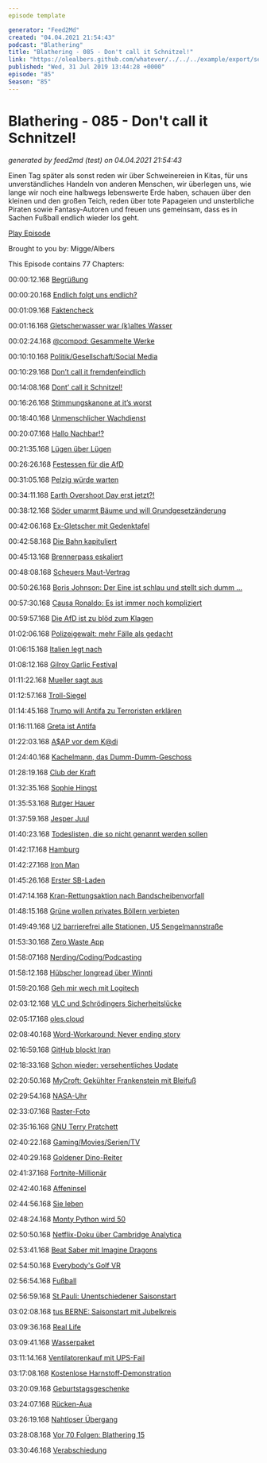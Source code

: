 ```yaml
---
episode template

generator: "Feed2Md"
created: "04.04.2021 21:54:43"
podcast: "Blathering"
title: "Blathering - 085 - Don't call it Schnitzel!"
link: "https://olealbers.github.com/whatever/../../../example/export/seasons/4/2019/7/Blathering - 085 - Don't call it Schnitzel!.md"
published: "Wed, 31 Jul 2019 13:44:28 +0000"
episode: "85"
Season: "85"
---
```


# Blathering - 085 - Don't call it Schnitzel!
_generated by feed2md (test) on 04.04.2021 21:54:43_

Einen Tag später als sonst reden wir über Schweinereien in Kitas, für uns unverständliches Handeln von anderen Menschen, wir überlegen uns, wie lange wir noch eine halbwegs lebenswerte Erde haben, schauen über den kleinen und den großen Teich, reden über tote Papageien und unsterbliche Piraten sowie Fantasy-Autoren und freuen uns gemeinsam, dass es in Sachen Fußball endlich wieder los geht.

[Play Episode](https://www.blathering.de/podlove/file/879/s/feed/c/mp3/blathering_085.mp3)

Brought to you by: Migge/Albers

This Episode contains 77 Chapters:


00:00:12.168 [Begrüßung]()

00:00:20.168 [Endlich folgt uns endlich?](https://twitter.com/endlich_podcast)

00:01:09.168 [Faktencheck]()

00:01:16.168 [Gletscherwasser war (k)altes Wasser]()

00:02:24.168 [@compod: Gesammelte Werke](https://twitter.com/search?q=(from%3Acompod)%20(to%3Ablathering_pod)%20since%3A2019-07-23%20until%3A2019-07-30&src=typed_query)

00:10:10.168 [Politik/Gesellschaft/Social Media]()

00:10:29.168 [Don’t call it fremdenfeindlich](https://www.hessenschau.de/panorama/schuetze-von-waechtersbach-waehlte-eritreer-wegen-seiner-hautfarbe-aus,fremdenfeindliche-tat-100.html)

00:14:08.168 [Dont’ call it Schnitzel!](https://bildblog.de/113281/bild-zieht-wieder-in-den-schnitzelkrieg/)

00:16:26.168 [Stimmungskanone at it’s worst](https://www.deutschlandfunk.de/schweinefleisch-debatte-bild-ist-zur-vorfeld-organisation.2849.de.html?drn:news_id=1031750)

00:18:40.168 [Unmenschlicher Wachdienst](https://www.faz.net/aktuell/politik/inland/berlin-anzeige-gegen-security-von-fluechtlingsheim-nach-kindstod-16298793.html)

00:20:07.168 [Hallo Nachbar!?](https://www.t-online.de/nachrichten/panorama/kriminalitaet/id_86124914/dresden-mann-greift-nachbarn-mit-machete-an-offenbar-rassistische-motive.html)

00:21:35.168 [Lügen über Lügen](https://www.derstandard.at/story/2000106757814/us-buerger-gestand-mord-nach-drogendeal-an-roemischem-polizisten)

00:26:26.168 [Festessen für die AfD](https://twitter.com/tmigge/status/1156111317180325888)

00:31:05.168 [Pelzig würde warten](https://www.youtube.com/watch?v=mY9DDXB8L6k)

00:34:11.168 [Earth Overshoot Day erst jetzt?!](https://de.wikipedia.org/wiki/Earth_Overshoot_Day)

00:38:12.168 [Söder umarmt Bäume und will Grundgesetzänderung](https://www.tagesschau.de/inland/soeder-klima-grundgesetz-101.html)

00:42:06.168 [Ex-Gletscher mit Gedenktafel](https://www.tagesschau.de/ausland/okjoekull-105.html)

00:42:58.168 [Die Bahn kapituliert](https://twitter.com/Susticle/status/1154314613447675904)

00:45:13.168 [Brennerpass eskaliert](https://www.t-online.de/nachrichten/ausland/internationale-politik/id_86155052/brenner-streit-in-den-alpen-geloest-doch-einige-probleme-bleiben-.html)

00:48:08.168 [Scheuers Maut-Vertrag](https://www.tagesschau.de/wirtschaft/scheuer-maut-vertraege-netz-101.html)

00:50:26.168 [Boris Johnson: Der Eine ist schlau und stellt sich dumm ...](https://www.youtube.com/watch?v=dXyO_MC9g3k)

00:57:30.168 [Causa Ronaldo: Es ist immer noch kompliziert](https://www.spiegel.de/sport/fussball/cristiano-ronaldo-staatsanwaltschaft-verzichtet-auf-anklage-eine-analyse-a-1278625.html)

00:59:57.168 [Die AfD ist zu blöd zum Klagen](https://www.tagesschau.de/inland/afd-sachsen-klage-101.html)

01:02:06.168 [Polizeigewalt: mehr Fälle als gedacht](https://www.tagesschau.de/investigativ/kontraste/polizeigewalt-121.html)

01:06:15.168 [Italien legt nach](https://www.nzz.ch/international/rettungsschiffen-droht-in-italien-kuenftig-eine-millionenstrafe-ld.1498144)

01:08:12.168 [Gilroy Garlic Festival](https://www.zdf.de/nachrichten/heute/volksfest-in-kalifornien-motiv-fuer-todesschuesse-unklar-100.html)

01:11:22.168 [Mueller sagt aus](https://taz.de/Aussage-von-Sonderermittler/!5613255/)

01:12:57.168 [Troll-Siegel](https://www.sueddeutsche.de/politik/trump-wappen-1.4540576)

01:14:45.168 [Trump will Antifa zu Terroristen erklären](https://taz.de/Trump-droht-Antifa-Bewegung/!5613572/)

01:16:11.168 [Greta ist Antifa](https://www.monopol-magazin.de/1975-eroeffnen-ihr-album-mit-essay-von-greta-thunberg)

01:22:03.168 [A$AP vor dem K@di](https://www.deutschlandfunk.de/schweden-prozess-gegen-us-rapper-asap-rocky-beginnt.2849.de.html?drn:news_id=1033067)

01:24:40.168 [Kachelmann, das Dumm-Dumm-Geschoss](https://www.neues-deutschland.de/artikel/1123451.joerg-kachelmann-neues-vom-wetterquatschkopf.html)

01:28:19.168 [Club der Kraft](https://www.tagesschau.de/wirtschaft/eugh-sampling-107.html)

01:32:35.168 [Sophie Hingst](https://www.irishtimes.com/news/world/europe/the-life-and-tragic-death-of-trinity-graduate-and-writer-sophie-hingst-1.3967259)

01:35:53.168 [Rutger Hauer](https://de.wikipedia.org/wiki/Rutger_Hauer)

01:37:59.168 [Jesper Juul](https://de.wikipedia.org/wiki/Jesper_Juul)

01:40:23.168 [Todeslisten, die so nicht genannt werden sollen](https://www.ndr.de/nachrichten/hamburg/Buergerschaftspraesidentin-schwaerzt-AfD-Anfrage,afd2360.html)

01:42:17.168 [Hamburg]()

01:42:27.168 [Iron Man](https://www.ndr.de/sport/mehr_sport/Hamburg-Ironman-Hogenhaug-und-Cheetham-siegen,ironman396.html)

01:45:26.168 [Erster SB-Laden](https://www.mopo.de/hamburg/historisch/hamburg-historisch-hier-wurde-deutschlands-erster-selbstbedienungsladen-eroeffnet-32921090)

01:47:14.168 [Kran-Rettungsaktion nach Bandscheibenvorfall](https://www.hamburg1.de/nachrichten/41425/Kranfuehrer_muss_gerettet_werden.html)

01:48:15.168 [Grüne wollen privates Böllern verbieten](https://www.mopo.de/hamburg/keine-boeller-und-raketen-an-silvester-hamburgs-gruene-wollen-feuerwerke-verbieten--32901504)

01:49:49.168 [U2 barrierefrei alle Stationen, U5 Sengelmannstraße](https://www.ndr.de/nachrichten/hamburg/Alle-Haltestellen-der-U-Bahnlinie-2-barrrierefrei,barrierefrei312.html)

01:53:30.168 [Zero Waste App](https://www.mopo.de/hamburg/keine-verpackungen--null-muell-diese-hamburger-app-hilft--ein-besseres-leben-zu-fuehren-32900736)

01:58:07.168 [Nerding/Coding/Podcasting]()

01:58:12.168 [Hübscher longread über Winnti](https://web.br.de/interaktiv/winnti/)

01:59:20.168 [Geh mir wech mit Logitech](https://www.heise.de/security/meldung/Logitech-Luecken-Angriff-mit-10-Euro-Hardware-moeglich-jetzt-handeln-4478521.html)

02:03:12.168 [VLC und Schrödingers Sicherheitslücke](https://www.zdnet.de/88365057/vlc-media-player-kritische-schwachstelle-bereits-seit-ueber-einem-jahr-behoben/)

02:05:17.168 [oles.cloud](https://twitter.com/stammtischphilo/status/1154296455898849280)

02:08:40.168 [Word-Workaround: Never ending story](https://answers.microsoft.com/en-us/msoffice/forum/all/treeview-crashes-after-1906-update/dee58def-b3a2-4ef8-ae44-d2f9a573df0c)

02:16:59.168 [GitHub blockt Iran](https://www.zdnet.de/88365575/us-sanktionen-github-blockiert-entwickler-aus-iran-syrien-und-der-krim/)

02:18:33.168 [Schon wieder: versehentliches Update](https://www.zdnet.de/88365381/neues-startmenue-microsoft-veroeffentlicht-versehentlich-interne-preview-von-windows-10/)

02:20:50.168 [MyCroft: Gekühlter Frankenstein mit Bleifuß](https://twitter.com/stammtischphilo/status/1154776976336535552)

02:29:54.168 [NASA-Uhr](https://twitter.com/stammtischphilo/status/1154649789956591616)

02:33:07.168 [Raster-Foto](https://twitter.com/stammtischphilo/status/1155186716598251521)

02:35:16.168 [GNU Terry Pratchett](http://www.gnuterrypratchett.com/)

02:40:22.168 [Gaming/Movies/Serien/TV]()

02:40:29.168 [Goldener Dino-Reiter](https://twitter.com/stammtischphilo/status/1154881970662510595)

02:41:37.168 [Fortnite-Millionär](https://twitter.com/derStandardat/status/1155238447327645698)

02:42:40.168 [Affeninsel](https://twitter.com/stammtischphilo/status/1155580205832032258)

02:44:56.168 [Sie leben](https://twitter.com/stammtischphilo/status/1155548378215911424)

02:48:24.168 [Monty Python wird 50](https://twitter.com/stammtischphilo/status/1155450026065354752)

02:50:50.168 [Netflix-Doku über Cambridge Analytica](https://www.deutschlandfunkkultur.de/netflix-doku-ueber-cambridge-analytica-wenn-daten-die-welt.1013.de.html?dram:article_id=454606)

02:53:41.168 [Beat Saber mit Imagine Dragons](https://blog.de.playstation.com/2019/06/10/imagine-dragons-music-pack-ab-heute-erhltlich-fr-beat-saber/)

02:54:50.168 [Everybody's Golf VR](https://www.4players.de/4players.php/spielinfo/Allgemein/39998/Everybodys_Golf_VR.html)

02:56:54.168 [Fußball]()

02:56:59.168 [St.Pauli: Unentschiedener Saisonstart](https://www.fcstpauli.com/news/der-fc-st-pauli-spielt-zum-saisonauftakt-1920-in-bielefeld-1-1/)

03:02:08.168 [tus BERNE: Saisonstart mit Jubelkreis](https://www.youtube.com/watch?v=OOYaV9biOdQ)

03:09:36.168 [Real Life]()

03:09:41.168 [Wasserpaket](https://twitter.com/stammtischphilo/status/1155045629267185665)

03:11:14.168 [Ventilatorenkauf mit UPS-Fail](https://shop.dyson.de/ventilatoren-und-heizluefter)

03:17:08.168 [Kostenlose Harnstoff-Demonstration](https://twitter.com/stammtischphilo/status/1154405204269420544)

03:20:09.168 [Geburtstagsgeschenke](https://twitter.com/tmigge/status/1153764478342893580)

03:24:07.168 [Rücken-Aua]()

03:26:19.168 [Nahtloser Übergang]()

03:28:08.168 [Vor 70 Folgen: Blathering 15](https://www.blathering.de/2016/12/blathering-015-besinnliches-bestuerzendes-und-besonderes-zum-fest/)

03:30:46.168 [Verabschiedung]()



